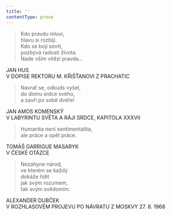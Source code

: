 ```yaml
---
title: ''
contentType: prose
---
```


<section>

> Kdo pravdu mluví,  
> hlavu si rozbíjí.  
> Kdo se bojí smrti,  
> pozbývá radosti života.  
> Nade vším vítězí pravda…

JAN HUS  
V DOPISE REKTORU M. KŘIŠŤANOVI Z PRACHATIC

> Navrať se, odkuds vyšel,  
> do domu srdce svého,  
> a zavři po sobě dvéře!

JAN AMOS KOMENSKÝ  
V LABYRINTU SVĚTA A RÁJI SRDCE, KAPITOLA XXXVII

> Humanita není sentimentalita,  
> ale práce a opět práce.

TOMÁŠ GARRIGUE MASARYK  
V ČESKÉ OTÁZCE

> Nezahyne národ,  
> ve kterém se každý  
> dokáže řídit  
> jak svým rozumem,  
> tak svým svědomím.

ALEXANDER DUBČEK  
V ROZHLASOVÉM PROJEVU PO NÁVRATU Z MOSKVY 27. 8. 1968

</section>
